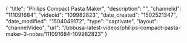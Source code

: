 {
    "title": "Philips Compact Pasta Maker",
    "description": "",
    "channelid": "111091684",
    "videoid": "109982823",
    "date_created": "1502521347",
    "date_modified": "1504049172",
    "type": "captivate",
    "layout": "channelVideo",
    "url": "\/bbbusa-latest-videos\/philips-compact-pasta-maker-3-notes\/111091684-109982823"
}